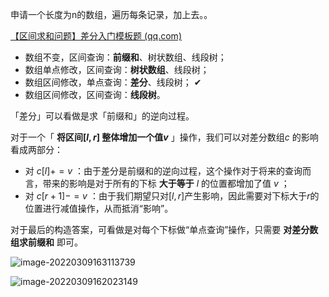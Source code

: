 申请一个长度为n的数组，遍历每条记录，加上去。。

[【区间求和问题】差分入门模板题 (qq.com)](https://mp.weixin.qq.com/s?__biz=MzU4NDE3MTEyMA==&mid=2247490329&idx=1&sn=6d448a53cd722bbd990fda82bd262857&chksm=fd9cb006caeb3910758522054564348b7eb4bde333889300bd5d249950be12a5b990b5d2c059&token=168273153&lang=zh_CN#rd)

- 数组不变，区间查询：**前缀和**、树状数组、线段树；
- 数组单点修改，区间查询：**树状数组**、线段树；
- 数组区间修改，单点查询：**差分**、线段树； ✔
- 数组区间修改，区间查询：**线段树**。

「差分」可以看做是求「前缀和」的逆向过程。

对于一个「 **将区间$[l,r]$ 整体增加一个值$v$** 」操作，我们可以对差分数组$c$ 的影响看成两部分：

- 对 $c[l]+=v$ ：由于差分是前缀和的逆向过程，这个操作对于将来的查询而言，带来的影响是对于所有的下标 **大于等于** $l$ 的位置都增加了值 $v$ ；
- 对 $c[r+1]-=v$ ：由于我们期望只对$[l,r]$产生影响，因此需要对下标大于$r$的位置进行减值操作，从而抵消“影响”。

对于最后的构造答案，可看做是对每个下标做“单点查询”操作，只需要 **对差分数组求前缀和** 即可。

![image-20220309163113739](https://gitee.com/Augu1sto/imageHost/raw/master/BlogImg/202203091632255.png)



![image-20220309162023149](https://gitee.com/Augu1sto/imageHost/raw/master/BlogImg/202203091620300.png)





